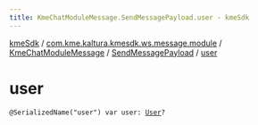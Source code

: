 ```yaml
---
title: KmeChatModuleMessage.SendMessagePayload.user - kmeSdk
---
```


[kmeSdk](../../../index.html) / [com.kme.kaltura.kmesdk.ws.message.module](../../index.html) / [KmeChatModuleMessage](../index.html) / [SendMessagePayload](index.html) / [user](./user.html)

# user

`@SerializedName("user") var user: `[`User`](-user/index.html)`?`